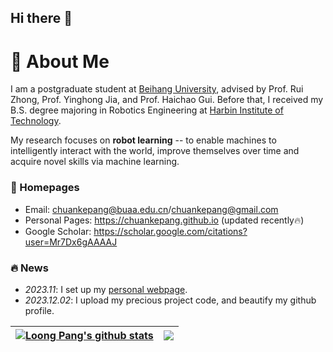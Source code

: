 ## Hi there 👋

# 👋 About Me

I am a postgraduate student at [Beihang University](https://www.buaa.edu.cn/), advised by Prof. Rui Zhong, Prof. Yinghong Jia, and Prof. Haichao Gui. Before that, I received my B.S. degree majoring in Robotics Engineering at [Harbin Institute of Technology](https://www.hit.edu.cn/).

My research focuses on **robot learning** -- to enable machines to intelligently interact with the world, improve themselves over time and acquire novel skills via machine learning.

### 📎 Homepages

- Email: chuankepang@buaa.edu.cn/chuankepang@gmail.com
- Personal Pages: https://chuankepang.github.io (updated recently🔥)
- Google Scholar: https://scholar.google.com/citations?user=Mr7Dx6gAAAAJ

### 🔥 News
- *2023.11*: I set up my [personal webpage](chuankepang.github.io).
- *2023.12.02*: I upload my precious project code, and beautify my github profile.


<!-- ![Chuanke Pang's GitHub stats](https://github-readme-stats.vercel.app/api?username=chuankepang&hide=issues&show_icons=true) -->
<!-- ![Chuanke Pang's GitHub stats](https://github-readme-stats.vercel.app/api?username=chuankepang) ![Top Langs](https://github-readme-stats.vercel.app/api/top-langs/?username=chuankepang) -->
<!-- ![Top Langs](https://github-readme-stats.vercel.app/api/top-langs/?username=chuankepang\&layout=compact) -->
<!-- ![Top Langs](https://github-readme-stats.vercel.app/api/top-langs/?username=chuankepang) -->



| <a href="https://github.com/anuraghazra/github-readme-stats"><img align="center" src="https://github-readme-stats.vercel.app/api?username=chuankepang&show_icons=true&include_all_commits=true&theme=buefy&hide_border=true" alt="Loong Pang's github stats" /></a> | <a href="https://github.com/anuraghazra/github-readme-stats"><img align="center" src="https://github-readme-stats.vercel.app/api/top-langs/?username=chuankepang&layout=compact&theme=buefy&hide_border=true" /></a> |
| ------------- | ------------- |



<!-- <a href="https://github.com/anuraghazra/github-readme-stats">
  <img height=200 align="center" src="https://github-readme-stats.vercel.app/api?username=chuankepang&card_width=320" />
</a>
<a href="https://github.com/anuraghazra/convoychat">
  <img height=200 align="center" src="https://github-readme-stats.vercel.app/api/top-langs?username=chuankepang&layout=compact&langs_count=8&card_width=380" />
</a> -->
